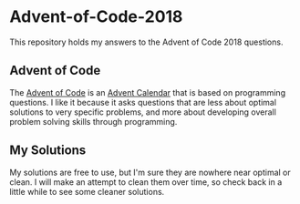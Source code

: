 # Advent-of-Code-2018
This repository holds my answers to the Advent of Code 2018 questions.

## Advent of Code
The [Advent of Code][AoC] is an [Advent Calendar](https://en.wikipedia.org/wiki/Advent_calendar) that is based on programming questions. I like it because it asks questions that are less about optimal solutions to very specific problems, and more about developing overall problem solving skills through programming.

## My Solutions
My solutions are free to use, but I'm sure they are nowhere near optimal or clean. I will make an attempt to clean them over time, so check back in a little while to see some cleaner solutions.


[AoC]: https://adventofcode.com/2018
